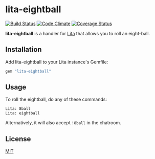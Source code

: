 # lita-eightball

[![Build Status](https://travis-ci.org/webdestroya/lita-eightball.png)](https://travis-ci.org/webdestroya/lita-eightball)
[![Code Climate](https://codeclimate.com/github/webdestroya/lita-eightball.png)](https://codeclimate.com/github/webdestroya/lita-eightball)
[![Coverage Status](https://coveralls.io/repos/webdestroya/lita-eightball/badge.png)](https://coveralls.io/r/webdestroya/lita-eightball)

**lita-eightball** is a handler for [Lita](https://github.com/jimmycuadra/lita) that allows you to roll an eight-ball.

## Installation

Add lita-eightball to your Lita instance's Gemfile:

``` ruby
gem "lita-eightball"
```

## Usage

To roll the eightball, do any of these commands:
  
    Lita: 8ball
    Lita: eightball

Alternatively, it will also accept `!8ball` in the chatroom.

## License

[MIT](http://opensource.org/licenses/MIT)